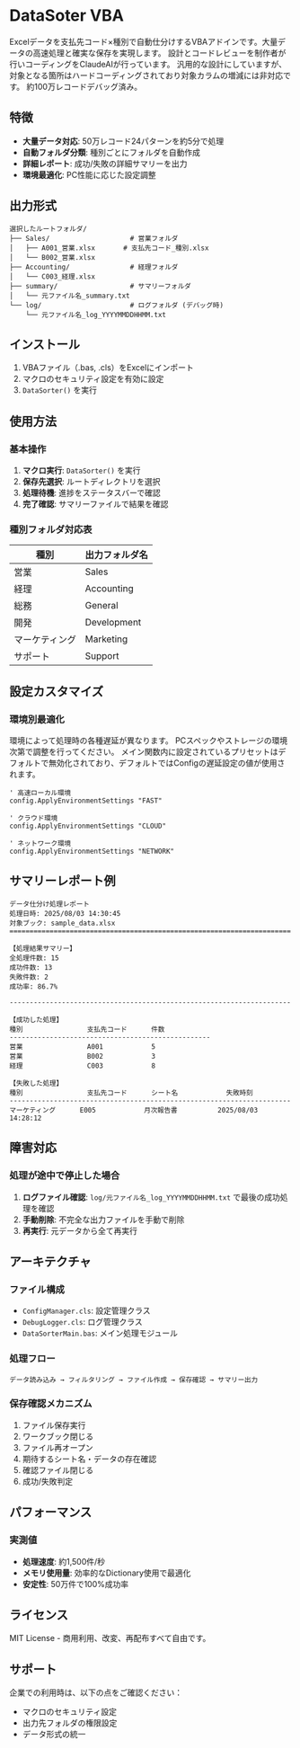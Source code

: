 # DataSoter VBA

Excelデータを支払先コード×種別で自動仕分けするVBAアドインです。大量データの高速処理と確実な保存を実現します。
設計とコードレビューを制作者が行いコーディングをClaudeAIが行っています。
汎用的な設計にしていますが、対象となる箇所はハードコーディングされており対象カラムの増減には非対応です。
約100万レコードデバッグ済み。

## 特徴

- **大量データ対応**: 50万レコード24パターンを約5分で処理
- **自動フォルダ分類**: 種別ごとにフォルダを自動作成
- **詳細レポート**: 成功/失敗の詳細サマリーを出力
- **環境最適化**: PC性能に応じた設定調整

## 出力形式

```
選択したルートフォルダ/
├── Sales/                    # 営業フォルダ
│   ├── A001_営業.xlsx       # 支払先コード_種別.xlsx
│   └── B002_営業.xlsx
├── Accounting/               # 経理フォルダ
│   └── C003_経理.xlsx
├── summary/                  # サマリーフォルダ
│   └── 元ファイル名_summary.txt
└── log/                      # ログフォルダ (デバッグ時)
    └── 元ファイル名_log_YYYYMMDDHHMM.txt
```

## インストール

1. VBAファイル（.bas, .cls）をExcelにインポート
2. マクロのセキュリティ設定を有効に設定
3. `DataSorter()` を実行

## 使用方法

### 基本操作

1. **マクロ実行**: `DataSorter()` を実行
2. **保存先選択**: ルートディレクトリを選択
3. **処理待機**: 進捗をステータスバーで確認
4. **完了確認**: サマリーファイルで結果を確認

### 種別フォルダ対応表

| 種別 | 出力フォルダ名 |
|------|----------------|
| 営業 | Sales |
| 経理 | Accounting |
| 総務 | General |
| 開発 | Development |
| マーケティング | Marketing |
| サポート | Support |

## 設定カスタマイズ

### 環境別最適化
環境によって処理時の各種遅延が異なります。
PCスペックやストレージの環境次第で調整を行ってください。
メイン関数内に設定されているプリセットはデフォルトで無効化されており、デフォルトではConfigの遅延設定の値が使用されます。

```vba
' 高速ローカル環境
config.ApplyEnvironmentSettings "FAST"

' クラウド環境
config.ApplyEnvironmentSettings "CLOUD"

' ネットワーク環境  
config.ApplyEnvironmentSettings "NETWORK"

```

## サマリーレポート例

```
データ仕分け処理レポート
処理日時: 2025/08/03 14:30:45
対象ブック: sample_data.xlsx
======================================================================

【処理結果サマリー】
全処理件数: 15
成功件数: 13
失敗件数: 2
成功率: 86.7%

----------------------------------------------------------------------

【成功した処理】
種別                支払先コード      件数
--------------------------------------------------
営業                A001            5
営業                B002            3
経理                C003            8

【失敗した処理】
種別                支払先コード      シート名            失敗時刻
----------------------------------------------------------------------
マーケティング      E005            月次報告書          2025/08/03 14:28:12
```

## 障害対応

### 処理が途中で停止した場合

1. **ログファイル確認**: `log/元ファイル名_log_YYYYMMDDHHMM.txt` で最後の成功処理を確認
2. **手動削除**: 不完全な出力ファイルを手動で削除
3. **再実行**: 元データから全て再実行

## アーキテクチャ

### ファイル構成

- `ConfigManager.cls`: 設定管理クラス
- `DebugLogger.cls`: ログ管理クラス  
- `DataSorterMain.bas`: メイン処理モジュール

### 処理フロー

```
データ読み込み → フィルタリング → ファイル作成 → 保存確認 → サマリー出力
```

### 保存確認メカニズム

1. ファイル保存実行
2. ワークブック閉じる
3. ファイル再オープン
4. 期待するシート名・データの存在確認
5. 確認ファイル閉じる
6. 成功/失敗判定

## パフォーマンス

### 実測値
- **処理速度**: 約1,500件/秒
- **メモリ使用量**: 効率的なDictionary使用で最適化
- **安定性**: 50万件で100%成功率

## ライセンス

MIT License - 商用利用、改変、再配布すべて自由です。

## サポート

企業での利用時は、以下の点をご確認ください：

- マクロのセキュリティ設定
- 出力先フォルダの権限設定  
- データ形式の統一
